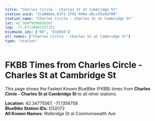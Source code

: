 ```yaml
---
title: "Charles Circle - Charles St at Cambridge St"
station_uuid: "1ca88bba-b3f1-3f91-040e-dbcc55a9d700"
station_name: "Charles Circle - Charles St at Cambridge St"
lat: 42.36079296858265
lng: -71.07118962337152
bluebike_ids: ["60", "D32016"]
all_names: ["Charles Circle - Charles St at Cambridge St"]
type: "station"
---
```


# FKBB Times from Charles Circle - Charles St at Cambridge St

This page shows the Fastest Known BlueBike (FKBB) times from **Charles Circle - Charles St at Cambridge St** to all other stations.

**Location:** 42.34775567, -71.1356758  
**BlueBike Station IDs:** D32072  
**All Known Names:** Walbridge St at Commonwealth Ave

